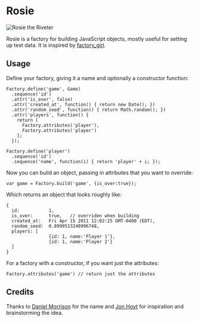 # Rosie

![Rosie the Riveter](http://upload.wikimedia.org/wikipedia/commons/thumb/1/12/We_Can_Do_It%21.jpg/220px-We_Can_Do_It%21.jpg)

Rosie is a factory for building JavaScript objects, mostly useful for setting up test data. It is inspired by [factory_girl](https://github.com/thoughtbot/factory_girl).

## Usage

Define your factory, giving it a name and optionally a constructor function:

    Factory.define('game', Game)
      .sequence('id')
      .attr('is_over', false)
      .attr('created_at', function() { return new Date(); })
      .attr('random_seed', function() { return Math.random(); })
      .attr('players', function() {
        return [
          Factory.attributes('player'),
          Factory.attributes('player')
        ];
      });

    Factory.define('player')
      .sequence('id')
      .sequence('name', function(i) { return 'player' + i; });

Now you can build an object, passing in attributes that you want to override:

    var game = Factory.build('game', {is_over:true});

Which returns an object that looks roughly like:

    {
      id:           1,
      is_over:      true,   // overriden when building
      created_at:   Fri Apr 15 2011 12:02:25 GMT-0400 (EDT),
      random_seed:  0.8999513240996748,
      players: [
                    {id: 1, name:'Player 1'},
                    {id: 1, name:'Player 2'}
      ]
    }

For a factory with a constructor, if you want just the attributes:

    Factory.attributes('game') // return just the attributes

## Credits

Thanks to [Daniel Morrison](http://twitter.com/danielmorrison/status/58883772040486912) for the name and [Jon Hoyt](http://twitter.com/jonmagic) for inspiration and brainstorming the idea.